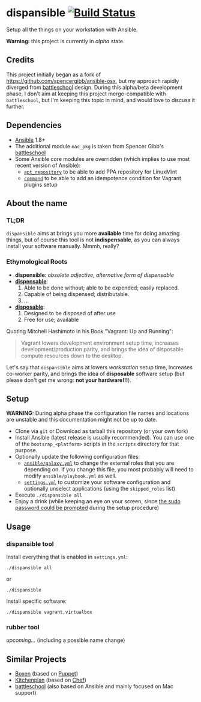 # dispansible [![Build Status](https://travis-ci.org/gildegoma/dispansible.svg?branch=master)](https://travis-ci.org/gildegoma/dispansible)

Setup all the things on your workstation with Ansible.

**Warning:** this project is currently in *alpha* state.

## Credits

This project initially began as a fork of https://github.com/spencergibb/ansible-osx, but my approach rapidly diverged from [battleschool](https://github.com/spencergibb/battleschool) design. During this alpha/beta development phase, I don't aim at keeping this project merge-compatible with `battleschool`, but I'm keeping this topic in mind, and would love to discuss it further.

## Dependencies

* [Ansible](http://ansible.com) 1.8+
* The additional module `mac_pkg` is taken from Spencer Gibb's [battleschool](https://github.com/spencergibb/battleschool/blob/v0.4.0/share/library/mac_pkg)
* Some Ansible core modules are overridden (which implies to use most recent version of Ansible):
  * [`apt_repository`](https://github.com/ansible/ansible-modules-core/pull/190) to be able to add PPA repository for LinuxMint
  * [`command`](https://github.com/ansible/ansible-modules-core/pull/513) to be able to add an idempotence condition for Vagrant plugins setup

## About the name

### TL;DR

`dispansible` aims at brings you more **available** time for doing amazing things, but of course this tool is not **indispensable**, as you can always install your software manually. Mmmh, really?

### Ethymological Roots

* **dispensible**: *obsolete adjective, alternative form of dispensable*
* **[dispensable](http://en.wiktionary.org/wiki/dispensable)**: 
  1. Able to be done without; able to be expended; easily replaced.
  1. Capable of being dispensed; distributable.
  1. ...
* **[disposable](http://www.thefreedictionary.com/disposable)**:
  1. Designed to be disposed of after use
  1. Free for use; available

Quoting Mitchell Hashimoto in his Book "Vagrant: Up and Running":

> Vagrant lowers development environment setup time, increases development/production parity, and brings the idea of disposable compute resources down to the desktop.

Let's say that `dispansible` aims at lowers *workstation* setup time, increases co-worker parity, and brings the idea of **disposable** software setup (but please don't get me wrong: **not your hardware!!!**).

## Setup

**WARNING:** During alpha phase the configuration file names and locations are unstable and this documentation might not be up to date.

* Clone via `git` or Download as tarball this repository (or your own fork)
* Install Ansible (latest release is usually recommended). You can use one of the `bootsrap_<platform>` scripts in the `scripts` directory for that purpose.
* Optionally update the following configuration files:
  * [`ansible/galaxy.yml`](https://github.com/gildegoma/dispansible/blob/master/ansible/galaxy.yml) to change the external roles that you are depending on. If you change this file, you most probably will need to modify `ansible/playbook.yml` as well.
  * [`settings.yml`](https://github.com/gildegoma/dispansible/blob/master/settings.yml) to customize your software configuration and optionally unselect applications (using the `skipped_roles` list)
* Execute `./dispansible all`
* Enjoy a drink (while keeping an eye on your screen, since [the sudo password could be prompted](https://github.com/gildegoma/dispansible/issues/2) during the setup procedure)

## Usage

### dispansible tool

Install everything that is enabled in `settings.yml`:

```shell
./dispansible all
```

or

```shell
./dispansible
```

Install specific software:

```shell
./dispansible vagrant,virtualbox
```

### rubber tool

*upcoming...* (including a possible name change)

## Similar Projects

* [Boxen](https://boxen.github.com/) (based on [Puppet](http://puppetlabs.com/))
* [Kitchenplan](http://kitchenplan.github.io/kitchenplan/) (based on [Chef](https://www.chef.io/))
* [battleschool](https://github.com/spencergibb/battleschool) (also based on Ansible and mainly focused on Mac support)


